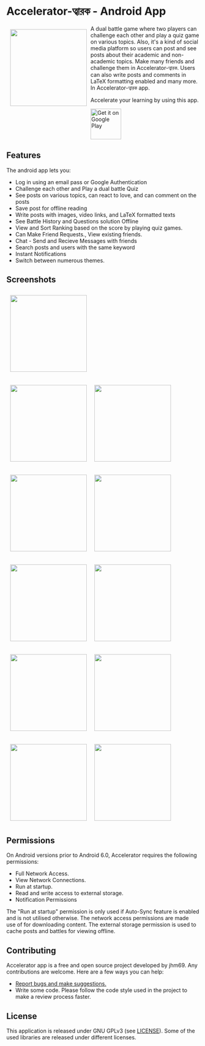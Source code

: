 # Accelerator-ত্বারক - Android App

<img src="/img/logo.webp" align="left"
width="200" hspace="10" vspace="10">

A dual battle game where two players can challenge each other and play a quiz game on various topics. Also, it's a kind of social media platform so users can post and see posts about their academic and non-academic topics. Make many friends and challenge them in Accelerator-ত্বারক. Users can also write posts and comments in LaTeX formatting enabled and many more.  In Accelerator-ত্বারক app. 

Accelerate your learning by using this app.

<p align="left">
<a href="https://play.google.com/store/apps/details?id=org.jhm69.battle_of_quiz">
    <img alt="Get it on Google Play"
        height="80"
        src="https://play.google.com/intl/en_us/badges/images/generic/en_badge_web_generic.png" />
</a>  
</p>


## Features

The android app lets you:
- Log in using an email pass or Google Authentication
- Challenge each other and Play a dual battle Quiz
- See posts on various topics, can react to love, and can comment on the posts
- Save post for offline reading
- Write posts with images, video links, and LaTeX formatted texts
- See Battle History and Questions solution Offline
- View and Sort Ranking based on the score by playing quiz games.
- Can Make Friend Requests., View existing friends.
- Chat - Send and Recieve Messages with friends
- Search posts and users with the same keyword
- Instant Notifications
- Switch between numerous themes.

## Screenshots

[<img src="/img/p.gif" align="center"
width="200"
    hspace="10" vspace="10">](/img/p.gif)
    
[<img src="/img/0.webp" align="left"
width="200"
    hspace="10" vspace="10">](/img/0.webp)
    
[<img src="/img/1.webp" align="center"
width="200"
    hspace="10" vspace="10">](/img/1.webp)
    
[<img src="/img/2.webp" align="left"
width="200"
    hspace="10" vspace="10">](/img/2.webp)
    
[<img src="/img/3.webp" align="center"
width="200"
    hspace="10" vspace="10">](/img/3.webp)
    
[<img src="/img/4.webp" align="left"
width="200"
    hspace="10" vspace="10">](/img/4.webp)
    
[<img src="/img/5.webp" align="center"
width="200"
    hspace="10" vspace="10">](/img/5.webp)
    
[<img src="/img/6.webp" align="left"
width="200"
    hspace="10" vspace="10">](/img/6.webp)
    
[<img src="/img/7.webp" align="center"
width="200"
    hspace="10" vspace="10">](/img/7.webp)
    
[<img src="/img/8.webp" align="left"
width="200"
    hspace="10" vspace="10">](/img/8.webp)
    
[<img src="/img/9.webp" align="center"
width="200"
    hspace="10" vspace="10">](/img/9.webp)
    
    
## Permissions

On Android versions prior to Android 6.0, Accelerator requires the following permissions:
- Full Network Access.
- View Network Connections.
- Run at startup.
- Read and write access to external storage.
- Notification Permissions

The "Run at startup" permission is only used if Auto-Sync feature is enabled and is not utilised otherwise. The network access permissions are made use of for downloading content. The external storage permission is used to cache posts and battles for viewing offline.

## Contributing

Accelerator app is a free and open source project developed by jhm69. Any contributions are welcome. Here are a few ways you can help:
 * [Report bugs and make suggestions.](https://github.com/jhm69/Accelerator/issues)
 * Write some code. Please follow the code style used in the project to make a review process faster.

## License

This application is released under GNU GPLv3 (see [LICENSE](LICENSE)).
Some of the used libraries are released under different licenses.
